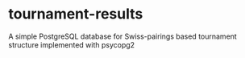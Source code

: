 # tournament-results
A simple PostgreSQL database for Swiss-pairings  based tournament structure implemented with psycopg2
